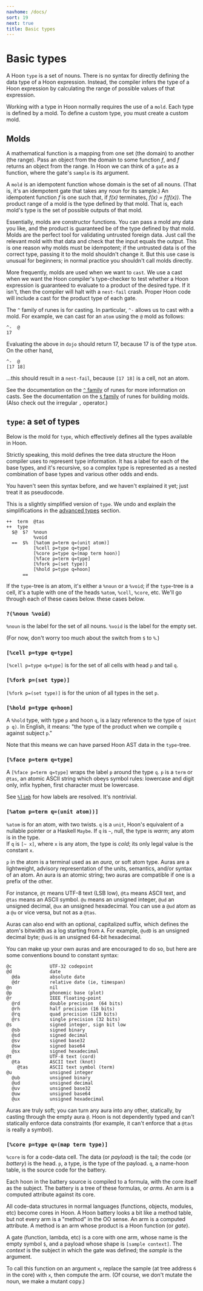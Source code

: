 ```yaml
---
navhome: /docs/
sort: 19
next: true
title: Basic types
---
```


# Basic types

A Hoon `type` is a set of nouns. There is no syntax for directly 
defining the data type of a Hoon expression. Instead, the compiler 
infers the type of a Hoon expression by calculating the range of 
possible values of that expression.

Working with a type in Hoon normally requires the use of a `mold`. 
Each type is defined by a mold. To define a custom type, you must 
create a custom mold.

## Molds

A mathematical function is a mapping from one set (the domain) to 
another (the range). Pass an object from the domain to some 
function *f*, and *f* returns an object from the range. In Hoon we 
can think of a `gate` as a function, where the gate's `sample` is 
its argument.

A `mold` is an idempotent function whose domain is the set of all 
nouns. (That is, it's an idempotent gate that takes any noun for its 
sample.) An idempotent function *f* is one such that, if *f(x)* 
terminates, *f(x) = f(f(x))*.  The product range of a mold is the 
type defined by that mold. That is, each mold's type is the set of 
possible outputs of that mold.

Essentially, molds are constructor functions. You can pass a mold 
any data you like, and the product is guaranteed be of the type 
defined by that mold. Molds are the perfect tool for validating 
untrusted foreign data. Just call the relevant mold with that data 
and check that the input equals the output. This is one reason why 
molds must be idempotent; if the untrusted data is of the correct 
type, passing it to the mold shouldn't change it. But this use case 
is unusual for beginners; in normal practice you shouldn't call 
molds directly.

More frequently, molds are used when we want to `cast`. We use a 
cast when we want the Hoon compiler's type-checker to test whether 
a Hoon expression is guaranteed to evaluate to a product of the 
desired type. If it isn't, then the compiler will halt with a 
`nest-fail` crash. Proper Hoon code will include a cast for the 
product type of each gate.

The `^` family of runes is for casting. In particular, `^-` allows 
us to cast with a mold. For example, we can cast for an `atom` using 
the `@` mold as follows:

```
^-  @
17
```

Evaluating the above in `dojo` should return 17, because 17 is of 
the type `atom`.  On the other hand,

```
^-  @
[17 18]
```

...this should result in a `nest-fail`, because `[17 18]` is a cell, 
not an atom.

See the documentation on the [`^` family](../rune/ket/) of runes
for more information on casts. See the documentation on the
[`$` family](../rune/buc/) of runes for building molds.
(Also check out the irregular `,` operator.)

## `type`: a set of types

Below is the mold for `type`, which effectively defines all the types 
available in Hoon.

Strictly speaking, this mold defines the tree data structure the Hoon 
compiler uses to represent type information. It has a label for each 
of the base types, and it's recursive, so a complex type is 
represented as a nested combination of base types and various other 
odds and ends.

You haven't seen this syntax before, and we haven't explained it yet; 
just treat it as pseudocode.

This is a slightly simplified version of `type`.  We undo and 
explain the simplifications in the [advanced types](../advanced) 
section.

```
++  term  @tas
++  type
  $@  $?  %noun
          %void
  ==  $%  [%atom p=term q=(unit atom)]
          [%cell p=type q=type]
          [%core p=type q=(map term hoon)]
          [%face p=term q=type]
          [%fork p=(set type)]
          [%hold p=type q=hoon]
      ==
```

If the `type`-tree is an atom, it's either a `%noun` or a `%void`; if 
the `type`-tree is a cell, it's a tuple with one of the heads `%atom`, 
`%cell`, `%core`, etc.  We'll go through each of these cases below.
these cases below.

### `?(%noun %void)`

`%noun` is the label for the set of all nouns. `%void` is the label 
for the empty set. 

(For now, don't worry too much about the switch from `$` to `%`.)

### `[%cell p=type q=type]`

`[%cell p=type q=type]` is for the set of all cells with head `p` and
tail `q`.

### `[%fork p=(set type)]`

`[%fork p=(set type)]` is for the union of all types in the set `p`.

### `[%hold p=type q=hoon]`

A `%hold` type, with type `p` and hoon `q`, is a lazy reference
to the type of `(mint p q)`.  In English, it means: "the type of
the product when we compile `q` against subject `p`."

Note that this means we can have parsed Hoon AST data in the 
`type`-tree.

### `[%face p=term q=type]`

A `[%face p=term q=type]` wraps the label `p` around the type
`q`.  `p` is a `term` or `@tas`, an atomic ASCII string which
obeys symbol rules: lowercase and digit only, infix hyphen,
first character must be lowercase.

See [`%limb`](../limb/limb/) for how labels are resolved.  It's
nontrivial.

### `[%atom p=term q=(unit atom))]`

`%atom` is for an atom, with two twists.  `q` is a `unit`, Hoon's
equivalent of a nullable pointer or a Haskell `Maybe`.  If `q`
is `~`, null, the type is *warm*; any atom is in the type.  
If `q` is `[~ x]`, where `x` is any atom, the type is *cold*;
its only legal value is the constant `x`.

`p` in the atom is a terminal used as an *aura*, or soft atom
type.  Auras are a lightweight, advisory representation of the
units, semantics, and/or syntax of an atom.  An aura is an atomic
string; two auras are compatible if one is a prefix of the other.

For instance, `@t` means UTF-8 text (LSB low), `@ta` means ASCII
text, and `@tas` means an ASCII symbol.  `@u` means an unsigned
integer, `@ud` an unsigned decimal, `@ux` an unsigned
hexadecimal.  You can use a `@ud` atom as a `@u` or vice versa,
but not as a `@tas`.

Auras can also end with an optional, capitalized suffix, which
defines the atom's bitwidth as a log starting from `A`.  For
example, `@udD` is an unsigned decimal byte; `@uxG` is an
unsigned 64-bit hexadecimal.

You can make up your own auras and are encouraged to do so, but
here are some conventions bound to constant syntax:

```
@c              UTF-32 codepoint
@d              date
  @da           absolute date
  @dr           relative date (ie, timespan)
@n              nil
@p              phonemic base (plot)
@r              IEEE floating-point
  @rd           double precision  (64 bits)
  @rh           half precision (16 bits)
  @rq           quad precision (128 bits)
  @rs           single precision (32 bits)
@s              signed integer, sign bit low
  @sb           signed binary
  @sd           signed decimal
  @sv           signed base32
  @sw           signed base64
  @sx           signed hexadecimal
@t              UTF-8 text (cord)
  @ta           ASCII text (knot)
    @tas        ASCII text symbol (term)
@u              unsigned integer
  @ub           unsigned binary
  @ud           unsigned decimal
  @uv           unsigned base32
  @uw           unsigned base64
  @ux           unsigned hexadecimal
```

Auras are truly soft; you can turn any aura into any other,
statically, by casting through the empty aura `@`.  Hoon is not
dependently typed and can't statically enforce data constraints
(for example, it can't enforce that a `@tas` is really a symbol).

### `[%core p=type q=(map term type)]`

`%core` is for a code-data cell.  The data (or *payload*) is the
tail; the code (or *battery*) is the head.  `p`, a type, is the
type of the payload.  `q`, a name-hoon table, is the source code
for the battery.

Each hoon in the battery source is compiled to a formula, with
the core itself as the subject.  The battery is a tree of these
formulas, or *arms*.  An arm is a computed attribute against its
core.

All code-data structures in normal languages (functions, objects,
modules, etc) become cores in Hoon.  A Hoon battery looks a bit
like a method table, but not every arm is a "method" in the OO
sense.  An arm is a computed attribute.  A method is an arm whose
product is a Hoon function (or *gate*).

A gate (function, lambda, etc) is a core with one arm, whose name
is the empty symbol `$`, and a payload whose shape is `[sample
context]`.  The *context* is the subject in which the gate was
defined; the *sample* is the argument.

To call this function on an argument `x`, replace the sample (at
tree address `6` in the core) with `x`, then compute the arm.
(Of course, we don't mutate the noun, we make a mutant copy.)

